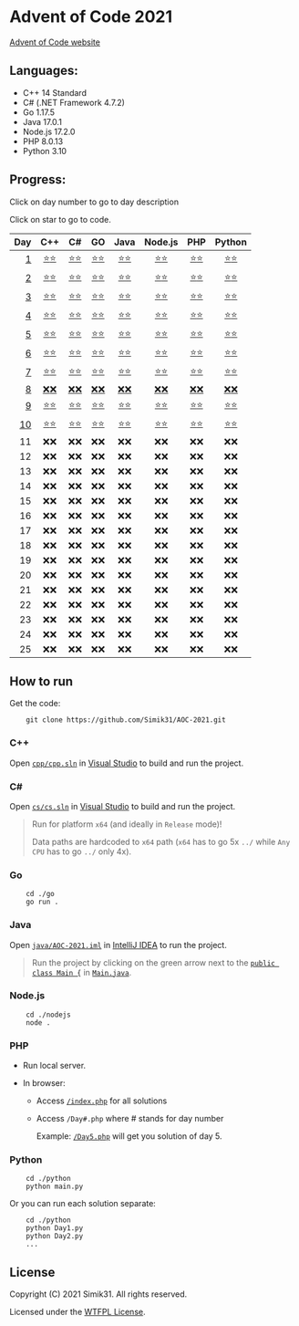 # Advent of Code 2021

[Advent of Code website](https://adventofcode.com/2021 "Advent of Code website")

## Languages:

- C++ 14 Standard
- C# (.NET Framework 4.7.2)
- Go 1.17.5
- Java 17.0.1
- Node.js 17.2.0
- PHP 8.0.13
- Python 3.10

## Progress:

Click on day number to go to day description

Click on star to go to code.

|        Day |         C++          |          C#          |          GO          |         Java         |       Node.js        |         PHP          |        Python        |
| ---------: | :------------------: | :------------------: | :------------------: | :------------------: | :------------------: | :------------------: | :------------------: |
| [ 1][u000] | [⭐][u001][⭐][u002] | [⭐][u003][⭐][u004] | [⭐][u005][⭐][u006] | [⭐][u007][⭐][u008] | [⭐][u009][⭐][u010] | [⭐][u011][⭐][u012] | [⭐][u013][⭐][u014] |
| [ 2][u015] | [⭐][u016][⭐][u017] | [⭐][u018][⭐][u019] | [⭐][u020][⭐][u021] | [⭐][u022][⭐][u023] | [⭐][u024][⭐][u025] | [⭐][u026][⭐][u027] | [⭐][u028][⭐][u029] |
| [ 3][u030] | [⭐][u031][⭐][u032] | [⭐][u033][⭐][u034] | [⭐][u035][⭐][u036] | [⭐][u037][⭐][u038] | [⭐][u039][⭐][u040] | [⭐][u041][⭐][u042] | [⭐][u043][⭐][u044] |
| [ 4][u045] | [⭐][u046][⭐][u047] | [⭐][u048][⭐][u049] | [⭐][u050][⭐][u051] | [⭐][u052][⭐][u053] | [⭐][u054][⭐][u055] | [⭐][u056][⭐][u057] | [⭐][u058][⭐][u059] |
| [ 5][u060] | [⭐][u061][⭐][u062] | [⭐][u063][⭐][u064] | [⭐][u065][⭐][u066] | [⭐][u067][⭐][u068] | [⭐][u069][⭐][u070] | [⭐][u071][⭐][u072] | [⭐][u073][⭐][u074] |
| [ 6][u075] | [⭐][u076][⭐][u077] | [⭐][u078][⭐][u079] | [⭐][u080][⭐][u081] | [⭐][u082][⭐][u083] | [⭐][u084][⭐][u085] | [⭐][u086][⭐][u087] | [⭐][u088][⭐][u089] |
| [ 7][u090] | [⭐][u091][⭐][u092] | [⭐][u093][⭐][u094] | [⭐][u095][⭐][u096] | [⭐][u097][⭐][u098] | [⭐][u099][⭐][u100] | [⭐][u101][⭐][u102] | [⭐][u103][⭐][u104] |
| [ 8][u105] | [❌][u106][❌][u107] | [❌][u108][❌][u109] | [❌][u110][❌][u111] | [❌][u112][❌][u113] | [❌][u114][❌][u115] | [❌][u116][❌][u117] | [❌][u118][❌][u119] |
| [ 9][u120] | [⭐][u121][⭐][u122] | [⭐][u123][⭐][u124] | [⭐][u125][⭐][u126] | [⭐][u127][⭐][u128] | [⭐][u129][⭐][u130] | [⭐][u131][⭐][u132] | [⭐][u133][⭐][u134] |
| [10][u135] | [⭐][u136][⭐][u137] | [⭐][u138][⭐][u139] | [⭐][u140][⭐][u141] | [⭐][u142][⭐][u143] | [⭐][u144][⭐][u145] | [⭐][u146][⭐][u147] | [⭐][u148][⭐][u149] |
|         11 |         ❌❌         |         ❌❌         |         ❌❌         |         ❌❌         |         ❌❌         |         ❌❌         |         ❌❌         |
|         12 |         ❌❌         |         ❌❌         |         ❌❌         |         ❌❌         |         ❌❌         |         ❌❌         |         ❌❌         |
|         13 |         ❌❌         |         ❌❌         |         ❌❌         |         ❌❌         |         ❌❌         |         ❌❌         |         ❌❌         |
|         14 |         ❌❌         |         ❌❌         |         ❌❌         |         ❌❌         |         ❌❌         |         ❌❌         |         ❌❌         |
|         15 |         ❌❌         |         ❌❌         |         ❌❌         |         ❌❌         |         ❌❌         |         ❌❌         |         ❌❌         |
|         16 |         ❌❌         |         ❌❌         |         ❌❌         |         ❌❌         |         ❌❌         |         ❌❌         |         ❌❌         |
|         17 |         ❌❌         |         ❌❌         |         ❌❌         |         ❌❌         |         ❌❌         |         ❌❌         |         ❌❌         |
|         18 |         ❌❌         |         ❌❌         |         ❌❌         |         ❌❌         |         ❌❌         |         ❌❌         |         ❌❌         |
|         19 |         ❌❌         |         ❌❌         |         ❌❌         |         ❌❌         |         ❌❌         |         ❌❌         |         ❌❌         |
|         20 |         ❌❌         |         ❌❌         |         ❌❌         |         ❌❌         |         ❌❌         |         ❌❌         |         ❌❌         |
|         21 |         ❌❌         |         ❌❌         |         ❌❌         |         ❌❌         |         ❌❌         |         ❌❌         |         ❌❌         |
|         22 |         ❌❌         |         ❌❌         |         ❌❌         |         ❌❌         |         ❌❌         |         ❌❌         |         ❌❌         |
|         23 |         ❌❌         |         ❌❌         |         ❌❌         |         ❌❌         |         ❌❌         |         ❌❌         |         ❌❌         |
|         24 |         ❌❌         |         ❌❌         |         ❌❌         |         ❌❌         |         ❌❌         |         ❌❌         |         ❌❌         |
|         25 |         ❌❌         |         ❌❌         |         ❌❌         |         ❌❌         |         ❌❌         |         ❌❌         |         ❌❌         |

## How to run

Get the code:

```
    git clone https://github.com/Simik31/AOC-2021.git
```

### C++

Open [`cpp/cpp.sln`](cpp/cpp.sln) in [Visual Studio](https://visualstudio.microsoft.com/ "Get Visual Studio") to build and run the project.

### C#

Open [`cs/cs.sln`](cs/cs.sln) in [Visual Studio](https://visualstudio.microsoft.com/ "Get Visual Studio") to build and run the project.

> Run for platform `x64` (and ideally in `Release` mode)!
>
> Data paths are hardcoded to `x64` path (`x64` has to go 5x `../` while `Any CPU` has to go `../` only 4x).

### Go

```console
    cd ./go
    go run .
```

### Java

Open [`java/AOC-2021.iml`](java/AOC-2021.iml) in [IntelliJ IDEA](https://www.jetbrains.com/idea/ "Get IntelliJ IDEA") to run the project.

> Run the project by clicking on the green arrow next to the [`public class Main {`](java/src/cz/simik31/aoc2021/Main.java#L3) in [`Main.java`](java/src/cz/simik31/aoc2021/Main.java).

### Node.js

```console
    cd ./nodejs
    node .
```

### PHP

- Run local server.
- In browser:

  - Access [`/index.php`](php/index.php) for all solutions
  - Access `/Day#.php` where # stands for day number

    Example: [`/Day5.php`](php/Day5.php) will get you solution of day 5.

### Python

```console
    cd ./python
    python main.py
```

Or you can run each solution separate:

```console
    cd ./python
    python Day1.py
    python Day2.py
    ...
```

## License

Copyright (C) 2021 Simik31. All rights reserved.

Licensed under the [WTFPL License](LICENSE).

[u000]: https://adventofcode.com/2021/day/1 "Description of Day 1"
[u001]: cpp/Day1.cpp#L3 "Solution in C++ for Day 1 Part 1"
[u002]: cpp/Day1.cpp#L22 "Solution in C++ for Day 1 Part 2"
[u003]: cs/Day1.cs#L8 "Solution in C# for Day 1 Part 1"
[u004]: cs/Day1.cs#L25 "Solution in C# for Day 1 Part 2"
[u005]: go/Day1.go#L8 "Solution in GO for Day 1 Part 1"
[u006]: go/Day1.go#L25 "Solution in GO for Day 1 Part 2"
[u007]: java/src/cz/simik31/aoc2021/Day1.java#L5 "Solution in Java for Day 1 Part 1"
[u008]: java/src/cz/simik31/aoc2021/Day1.java#L18 "Solution in Java for Day 1 Part 2"
[u009]: nodejs/Day1.js#L4 "Solution in Node.js for Day 1 Part 1"
[u010]: nodejs/Day1.js#L19 "Solution in Node.js for Day 1 Part 2"
[u011]: php/Day1.php#L4 "Solution in PHP for Day 1 Part 1"
[u012]: php/Day1.php#L19 "Solution in PHP for Day 1 Part 2"
[u013]: python/Day1.py#L1 "Solution in Python for Day 1 Part 1"
[u014]: python/Day1.py#L17 "Solution in Python for Day 1 Part 2"

[//]: <>

[u015]: https://adventofcode.com/2021/day/2 "Description of Day 2"
[u016]: cpp/Day2.cpp#L3 "Solution in C++ for Day 2 Part 1"
[u017]: cpp/Day2.cpp#L36 "Solution in C++ for Day 2 Part 2"
[u018]: cs/Day2.cs#L10 "Solution in C# for Day 2 Part 1"
[u019]: cs/Day2.cs#L36 "Solution in C# for Day 2 Part 2"
[u020]: go/Day2.go#L9 "Solution in GO for Day 2 Part 1"
[u021]: go/Day2.go#L34 "Solution in GO for Day 2 Part 2"
[u022]: java/src/cz/simik31/aoc2021/Day2.java#L6 "Solution in Java for Day 2 Part 1"
[u023]: java/src/cz/simik31/aoc2021/Day2.java#L26 "Solution in Java for Day 2 Part 2"
[u024]: nodejs/Day2.js#L4 "Solution in Node.js for Day 2 Part 1"
[u025]: nodejs/Day2.js#L29 "Solution in Node.js for Day 2 Part 2"
[u026]: php/Day2.php#L4 "Solution in PHP for Day 2 Part 1"
[u027]: php/Day2.php#L29 "Solution in PHP for Day 2 Part 2"
[u028]: python/Day2.py#L1 "Solution in Python for Day 2 Part 1"
[u029]: python/Day2.py#L22 "Solution in Python for Day 2 Part 2"

[//]: <>

[u030]: https://adventofcode.com/2021/day/3 "Description of Day 3"
[u031]: cpp/Day3.cpp#L3 "Solution in C++ for Day 3 Part 1"
[u032]: cpp/Day3.cpp#L35 "Solution in C++ for Day 3 Part 2"
[u033]: cs/Day3.cs#L8 "Solution in C# for Day 3 Part 1"
[u034]: cs/Day3.cs#L29 "Solution in C# for Day 3 Part 2"
[u035]: go/Day3.go#L8 "Solution in GO for Day 3 Part 1"
[u036]: go/Day3.go#L37 "Solution in GO for Day 3 Part 2"
[u037]: java/src/cz/simik31/aoc2021/Day3.java#L6 "Solution in Java for Day 3 Part 1"
[u038]: java/src/cz/simik31/aoc2021/Day3.java#L26 "Solution in Java for Day 3 Part 2"
[u039]: nodejs/Day3.js#L4 "Solution in Node.js for Day 3 Part 1"
[u040]: nodejs/Day3.js#L21 "Solution in Node.js for Day 3 Part 2"
[u041]: php/Day3.php#L4 "Solution in PHP for Day 3 Part 1"
[u042]: php/Day3.php#L23 "Solution in PHP for Day 3 Part 2"
[u043]: python/Day3.py#L1 "Solution in Python for Day 3 Part 1"
[u044]: python/Day3.py#L22 "Solution in Python for Day 3 Part 2"

[//]: <>

[u045]: https://adventofcode.com/2021/day/4 "Description of Day 4"
[u046]: cpp/Day4.cpp#L23 "Solution in C++ for Day 4 Part 1"
[u047]: cpp/Day4.cpp#L98 "Solution in C++ for Day 4 Part 2"
[u048]: cs/Day4.cs#L21 "Solution in C# for Day 4 Part 1"
[u049]: cs/Day4.cs#L83 "Solution in C# for Day 4 Part 2"
[u050]: go/Day4.go#L33 "Solution in GO for Day 4 Part 1"
[u051]: go/Day4.go#L115 "Solution in GO for Day 4 Part 2"
[u052]: java/src/cz/simik31/aoc2021/Day4.java#L21 "Solution in Java for Day 4 Part 1"
[u053]: java/src/cz/simik31/aoc2021/Day4.java#L80 "Solution in Java for Day 4 Part 2"
[u054]: nodejs/Day4.js#L27 "Solution in Node.js for Day 4 Part 1"
[u055]: nodejs/Day4.js#L93 "Solution in Node.js for Day 4 Part 2"
[u056]: php/Day4.php#L26 "Solution in PHP for Day 4 Part 1"
[u057]: php/Day4.php#L97 "Solution in PHP for Day 4 Part 2"
[u058]: python/Day4.py#L22 "Solution in Python for Day 4 Part 1"
[u059]: python/Day4.py#L74 "Solution in Python for Day 4 Part 2"

[//]: <>

[u060]: https://adventofcode.com/2021/day/5 "Description of Day 5"
[u061]: cpp/Day5.cpp#L3 "Solution in C++ for Day 5 Part 1"
[u062]: cpp/Day5.cpp#L72 "Solution in C++ for Day 5 Part 2"
[u063]: cs/Day5.cs#L12 "Solution in C# for Day 5 Part 1"
[u064]: cs/Day5.cs#L78 "Solution in C# for Day 5 Part 2"
[u065]: go/Day5.go#L9 "Solution in GO for Day 5 Part 1"
[u066]: go/Day5.go#L95 "Solution in GO for Day 5 Part 2"
[u067]: java/src/cz/simik31/aoc2021/Day5.java#L9 "Solution in Java for Day 5 Part 1"
[u068]: java/src/cz/simik31/aoc2021/Day5.java#L73 "Solution in Java for Day 5 Part 2"
[u069]: nodejs/Day5.js#L4 "Solution in Node.js for Day 5 Part 1"
[u070]: nodejs/Day5.js#L56 "Solution in Node.js for Day 5 Part 2"
[u071]: php/Day5.php#L4 "Solution in PHP for Day 5 Part 1"
[u072]: php/Day5.php#L64 "Solution in PHP for Day 5 Part 2"
[u073]: python/Day5.py#L1 "Solution in Python for Day 5 Part 1"
[u074]: python/Day5.py#L50 "Solution in Python for Day 5 Part 2"

[//]: <>

[u075]: https://adventofcode.com/2021/day/6 "Description of Day 6"
[u076]: cpp/Day6.cpp#L3 "Solution in C++ for Day 6 Part 1"
[u077]: cpp/Day6.cpp#L35 "Solution in C++ for Day 6 Part 2"
[u078]: cs/Day6.cs#L10 "Solution in C# for Day 6 Part 1"
[u079]: cs/Day6.cs#L27 "Solution in C# for Day 6 Part 2"
[u080]: go/Day6.go#L9 "Solution in GO for Day 6 Part 1"
[u081]: go/Day6.go#L37 "Solution in GO for Day 6 Part 2"
[u082]: java/src/cz/simik31/aoc2021/Day6.java#L7 "Solution in Java for Day 6 Part 1"
[u083]: java/src/cz/simik31/aoc2021/Day6.java#L29 "Solution in Java for Day 6 Part 2"
[u084]: nodejs/Day6.js#L4 "Solution in Node.js for Day 6 Part 1"
[u085]: nodejs/Day6.js#L27 "Solution in Node.js for Day 6 Part 2"
[u086]: php/Day6.php#L4 "Solution in PHP for Day 6 Part 1"
[u087]: php/Day6.php#L28 "Solution in PHP for Day 6 Part 2"
[u088]: python/Day6.py#L1 "Solution in Python for Day 6 Part 1"
[u089]: python/Day6.py#L16 "Solution in Python for Day 6 Part 2"

[//]: <>

[u090]: https://adventofcode.com/2021/day/7 "Description of Day 7"
[u091]: cpp/Day7.cpp#L3 "Solution in C++ for Day 7 Part 1"
[u092]: cpp/Day7.cpp#L34 "Solution in C++ for Day 7 Part 2"
[u093]: cs/Day7.cs#L10 "Solution in C# for Day 7 Part 1"
[u094]: cs/Day7.cs#L29 "Solution in C# for Day 7 Part 2"
[u095]: go/Day7.go#L10 "Solution in GO for Day 7 Part 1"
[u096]: go/Day7.go#L35 "Solution in GO for Day 7 Part 2"
[u097]: java/src/cz/simik31/aoc2021/Day7.java#L8 "Solution in Java for Day 7 Part 1"
[u098]: java/src/cz/simik31/aoc2021/Day7.java#L27 "Solution in Java for Day 7 Part 2"
[u099]: nodejs/Day7.js#L4 "Solution in Node.js for Day 7 Part 1"
[u100]: nodejs/Day7.js#L25 "Solution in Node.js for Day 7 Part 2"
[u101]: php/Day7.php#L4 "Solution in PHP for Day 7 Part 1"
[u102]: php/Day7.php#L25 "Solution in PHP for Day 7 Part 2"
[u103]: python/Day7.py#L4 "Solution in Python for Day 7 Part 1"
[u104]: python/Day7.py#L24 "Solution in Python for Day 7 Part 2"

[//]: <>

[u105]: https://adventofcode.com/2021/day/8 "Description of Day 8"
[u106]: #progress "No solution yet :("
[u107]: #progress "No solution yet :("
[u108]: #progress "No solution yet :("
[u109]: #progress "No solution yet :("
[u110]: #progress "No solution yet :("
[u111]: #progress "No solution yet :("
[u112]: #progress "No solution yet :("
[u113]: #progress "No solution yet :("
[u114]: #progress "No solution yet :("
[u115]: #progress "No solution yet :("
[u116]: #progress "No solution yet :("
[u117]: #progress "No solution yet :("
[u118]: #progress "No solution yet :("
[u119]: #progress "No solution yet :("

[//]: <>

[u120]: https://adventofcode.com/2021/day/9 "Description of Day 9"
[u121]: cpp/Day9.cpp#L3 "Solution in C++ for Day 9 Part 1"
[u122]: cpp/Day9.cpp#L79 "Solution in C++ for Day 9 Part 2"
[u123]: cs/Day9.cs#L10 "Solution in C# for Day 9 Part 1"
[u124]: cs/Day9.cs#L81 "Solution in C# for Day 9 Part 2"
[u125]: go/Day9.go#L9 "Solution in GO for Day 9 Part 1"
[u126]: go/Day9.go#L89 "Solution in GO for Day 9 Part 2"
[u127]: java/src/cz/simik31/aoc2021/Day9.java#L7 "Solution in Java for Day 9 Part 1"
[u128]: java/src/cz/simik31/aoc2021/Day9.java#L73 "Solution in Java for Day 9 Part 2"
[u129]: nodejs/Day9.js#L4 "Solution in Node.js for Day 9 Part 1"
[u130]: nodejs/Day9.js#L46 "Solution in Node.js for Day 9 Part 2"
[u131]: php/Day9.php#L4 "Solution in PHP for Day 9 Part 1"
[u132]: php/Day9.php#L70 "Solution in PHP for Day 9 Part 2"
[u133]: python/Day9.py#L1 "Solution in Python for Day 9 Part 1"
[u134]: python/Day9.py#L67 "Solution in Python for Day 9 Part 2"

[//]: <>

[u135]: https://adventofcode.com/2021/day/10 "Description of Day 10"
[u136]: cpp/Day10.cpp#L3 "Solution in C++ for Day 10 Part 1"
[u137]: cpp/Day10.cpp#L34 "Solution in C++ for Day 10 Part 2"
[u138]: cs/Day10.cs#L10 "Solution in C# for Day 10 Part 1"
[u139]: cs/Day10.cs#L39 "Solution in C# for Day 10 Part 2"
[u140]: go/Day10.go#L9 "Solution in GO for Day 10 Part 1"
[u141]: go/Day10.go#L35 "Solution in GO for Day 10 Part 2"
[u142]: java/src/cz/simik31/aoc2021/Day10.java#L6 "Solution in Java for Day 10 Part 1"
[u143]: java/src/cz/simik31/aoc2021/Day10.java#L31 "Solution in Java for Day 10 Part 2"
[u144]: nodejs/Day10.js#L4 "Solution in Node.js for Day 10 Part 1"
[u145]: nodejs/Day10.js#L29 "Solution in Node.js for Day 10 Part 2"
[u146]: php/Day10.php#L4 "Solution in PHP for Day 10 Part 1"
[u147]: php/Day10.php#L28 "Solution in PHP for Day 10 Part 2"
[u148]: python/Day10.py#L1 "Solution in Python for Day 10 Part 1"
[u149]: python/Day10.py#L28 "Solution in Python for Day 10 Part 2"
